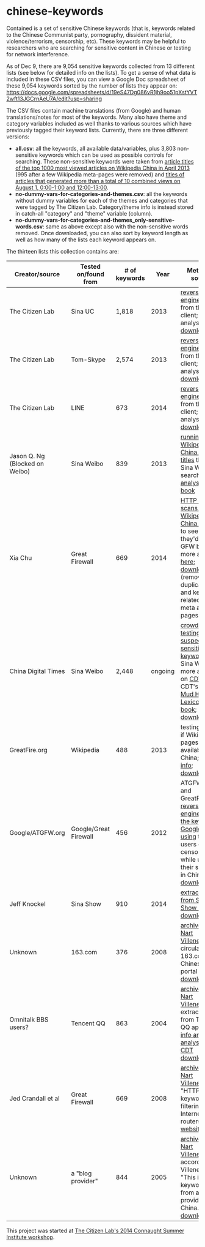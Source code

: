 chinese-keywords
================

Contained is a set of sensitive Chinese keywords (that is, keywords related to the Chinese Communist party, pornography, dissident material, violence/terrorism, censorship, etc). These keywords may be helpful to researchers who are searching for sensitive content in Chinese or testing for network interference.

As of Dec 9, there are 9,054 sensitive keywords collected from 13 different lists (see below for detailed info on the lists). To get a sense of what data is included in these CSV files, you can view a Google Doc spreadsheet of these 9,054 keywords sorted by the number of lists they appear on: https://docs.google.com/spreadsheets/d/19eS47Dg086vR1jh9oo51pXstYVT2wft13JGCrnAeU7A/edit?usp=sharing

The CSV files contain machine translations (from Google) and human translations/notes for most of the keywords. Many also have theme and category variables included as well thanks to various sources which have previously tagged their keyword lists. Currently, there are three different versions:
* __all.csv__: all the keywords, all available data/variables, plus 3,803 non-sensitive keywords which can be used as possible controls for searching. These non-sensitive keywords were taken from [article titles of the top 1000 most viewed articles on Wikipedia China in April 2013](http://stats.grok.se/zh/top) (995 after a few Wikipedia meta-pages were removed) and  [titles of articles that generated more than a total of 10 combined views on August 1, 0:00-1:00 and 12:00-13:00](http://dumps.wikimedia.org/other/pagecounts-raw/2013/2013-08/).
* __no-dummy-vars-for-categories-and-themes.csv__: all the keywords without dummy variables for each of the themes and categories that were tagged by The Citizen Lab. Category/theme info is instead stored in catch-all "category" and "theme" variable (column). 
* __no-dummy-vars-for-categories-and-themes_only-sensitive-words.csv__: same as above except also with the non-sensitive words removed.
Once downloaded, you can also sort by keyword length as well as how many of the lists each keyword appears on. 

The thirteen lists this collection contains are:

Creator/source | Tested on/found from | # of keywords | Year | Method + source
------------ | ------------- |---------|------------|------------
The Citizen Lab | Sina UC | 1,818 | 2013| [reverse engineered](http://firstmonday.org/ojs/index.php/fm/article/view/4628/3727) from the client; more analysis [here](https://citizenlab.org/2013/07/using-the-china-chats-surveillancecensorship-keyword-list-analyzing-blocked-terms-search-result-numbers-and-overlaps-of-censored-terms-between-services/); [download link](https://github.com/citizenlab/chat-censorship/tree/master/TOM-Skype--Sina-UC)
The Citizen Lab | Tom-Skype | 2,574 | 2013 | [reverse engineered](http://firstmonday.org/ojs/index.php/fm/article/view/4628/3727) from the client; more analysis [here](https://citizenlab.org/2013/07/using-the-china-chats-surveillancecensorship-keyword-list-analyzing-blocked-terms-search-result-numbers-and-overlaps-of-censored-terms-between-services/); [download link](https://github.com/citizenlab/chat-censorship/tree/master/TOM-Skype--Sina-UC)
The Citizen Lab | LINE | 673 | 2014 | [reverse engineered](https://citizenlab.org/2013/11/asia-chats-investigating-regionally-based-keyword-censorship-line/) from the client; more analysis [here](http://blockedonweibo.tumblr.com/post/67667357020/update-the-chinese-keywords-on-messaging-app-line-s-bad); [download link](https://github.com/citizenlab/chat-censorship/tree/master/LINE)
Jason Q. Ng (Blocked on Weibo) | Sina Weibo | 839 | 2013| [running Wikipedia China article titles](http://www.wagingnonviolence.org/feature/how-china-gets-the-internet-to-censor-itself/) through Sina Weibo search; [more analysis](http://blockedonweibo.tumblr.com) and [book](http://www.jasonqng.com/p/book-blocked-on-weibo.html)
Xia Chu | Great Firewall | 669 | 2014 | [HTTP request scans of Wikipedia China articles](https://docs.google.com/file/d/0B8ztBERe_FUwLWxUX0laeWF3aE0/edit) to see if they'd trigger GFW block; more analysis [here](http://blockedonweibo.tumblr.com/post/72871268045/comments-and-takeaways-from-xia-chus-complete-gfw); [download link](https://docs.google.com/spreadsheet/ccc?key=0AsztBERe_FUwdDVBSk8waThMeHlvS2d6dF9GMWl6dkE&usp=sharing#gid=0) (removed duplicates and keywords related to meta and user pages)
China Digital Times | Sina Weibo | 2,448 | ongoing | [crowdsourced testing of suspected sensitive keywords](https://docs.google.com/spreadsheet/ccc?key=0Aqe87wrWj9w_dFpJWjZoM19BNkFfV2JrWS1pMEtYcEE#gid=0) on Sina Weibo; more analysis on [CDT](http://chinadigitaltimes.net/china/sensitive-words-series/) and in CDT's [Grass Mud Horse Lexicon e-book](http://chinadigitaltimes.net/space/Grass-Mud_Horse_Lexicon); [download link](https://docs.google.com/spreadsheet/ccc?key=0Aqe87wrWj9w_dFpJWjZoM19BNkFfV2JrWS1pMEtYcEE#gid=0)
GreatFire.org | Wikipedia | 488 | 2013 | testing to see if Wikipedia pages are available in China; [more info](https://en.greatfire.org/blog/2013/jun/wikipedia-drops-ball-china-not-too-late-make-amends); [download link](https://en.greatfire.org/search/wikipedia-pages)
Google/ATGFW.org | Google/Great Firewall | 456 | 2012 | ATGFW.org and GreatFire.org [reverse engineered the keywords Google was using](https://en.greatfire.org/blog/2012/jun/all-blocked-keywords-according-google) to warn users of censorship while using their service in China; [download link](http://www.atgfw.org/2012/06/googlegfw.html)
Jeff Knockel | Sina Show | 910 | 2014 | [extracted list from Sina Show app](http://cs.unm.edu/~jeffk/sinashow/); [download link](http://cs.unm.edu/~jeffk/sinashow/SinaShow.plain)
Unknown | 163.com | 376 | 2008 | [archived by Nart Villeneuve](http://www.nartv.org/2008/11/25/keyword-lists/); circulated on 163.com, a Chinese portal website [download link](http://www.nartv.org/projects/keywords/badwords.txt)
Omnitalk BBS users? | Tencent QQ | 863 | 2004 | [archived by Nart Villeneuve](http://www.nartv.org/2008/11/25/keyword-lists/); extracted from Tencent QQ app, [more info and analysis from CDT](http://chinadigitaltimes.net/2004/08/the-words-you-never-see-in-chinese-cyberspace/) [download link](http://www.nartv.org/projects/keywords/qqdll.txt)
Jed Crandall et al | Great Firewall | 669 | 2008 | [archived by Nart Villeneuve](http://www.nartv.org/2008/11/25/keyword-lists/); "HTTP keyword filtering by Internet routers"; [website](http://www.conceptdoppler.org/) | [paper](https://www.cs.unm.edu/~crandall/concept_doppler_ccs07.pdf); [download link](http://www.nartv.org/projects/keywords/condoppler.txt)
Unknown | a "blog provider" | 844 | 2005 | [archived by Nart Villeneuve](http://www.nartv.org/2008/11/25/keyword-lists/); according to Villeneuve: "This is a keyword list from a blog provider in China." [download link](http://www.nartv.org/projects/keywords/keyword.txt)
This project was started at [The Citizen Lab's 2014 Connaught Summer Institute workshop](http://citizenlab.org/summerinstitute/2014.html). 
